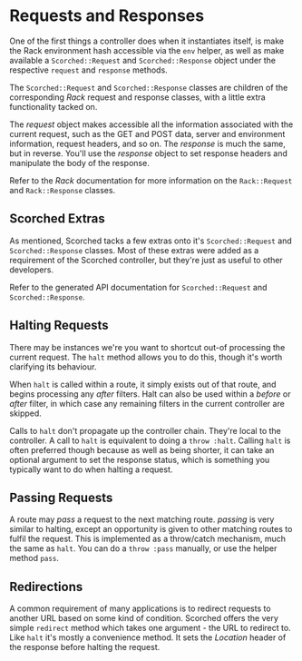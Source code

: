 Requests and Responses
======================
One of the first things a controller does when it instantiates itself, is make the Rack environment hash accessible via the `env` helper, as well as make available a `Scorched::Request` and `Scorched::Response` object under the respective `request` and `response` methods.

The `Scorched::Request` and `Scorched::Response` classes are children of the corresponding _Rack_ request and response classes, with a little extra functionality tacked on.

The _request_ object makes accessible all the information associated with the current request, such as the GET and POST data, server and environment information, request headers, and so on. The _response_ is much the same, but in reverse. You'll use the _response_ object to set response headers and manipulate the body of the response.

Refer to the _Rack_ documentation for more information on the `Rack::Request` and `Rack::Response` classes.


Scorched Extras
---------------
As mentioned, Scorched tacks a few extras onto it's `Scorched::Request` and `Scorched::Response` classes. Most of these extras were added as a requirement of the Scorched controller, but they're just as useful to other developers.

Refer to the generated API documentation for `Scorched::Request` and `Scorched::Response`.


Halting Requests
----------------
There may be instances we're you want to shortcut out-of processing the current request. The `halt` method allows you to do this, though it's worth clarifying its behaviour.

When `halt` is called within a route, it simply exists out of that route, and begins processing any _after_ filters. Halt can also be used within a _before_ or _after_ filter, in which case any remaining filters in the current controller are skipped.

Calls to `halt` don't propagate up the controller chain. They're local to the controller. A call to `halt` is equivalent to doing a `throw :halt`. Calling `halt` is often preferred though because as well as being shorter, it can take an optional argument to set the response status, which is something you typically want to do when halting a request.


Passing Requests
----------------
A route may _pass_ a request to the next matching route. _passing_ is very similar to halting, except an opportunity is given to other matching routes to fulfil the request. This is implemented as a throw/catch mechanism, much the same as `halt`. You can do a `throw :pass` manually, or use the helper method `pass`.


Redirections
------------
A common requirement of many applications is to redirect requests to another URL based on some kind of condition. Scorched offers the very simple `redirect` method which takes one argument - the URL to redirect to. Like `halt` it's mostly a convenience method. It sets the _Location_ header of the response before halting the request.